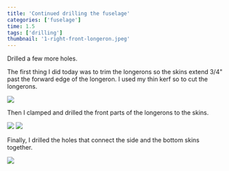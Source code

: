```yaml
---
title: 'Continued drilling the fuselage'
categories: ['fuselage']
time: 1.5
tags: ['drilling']
thumbnail: '1-right-front-longeron.jpeg'
---
```


Drilled a few more holes.

<!-- more -->

The first thing I did today was to trim the longerons so the skins extend 3/4" past the forward edge of the longeron. I used my thin kerf so to cut the longerons.

![](0-trimmed-longeron-pieces.jpeg)

Then I clamped and drilled the front parts of the longerons to the skins.

![](1-right-front-longeron.jpeg)
![](2-left-front-longeron.jpeg)

Finally, I drilled the holes that connect the side and the bottom skins together.

![](3-bottom-skin-holes.jpeg)